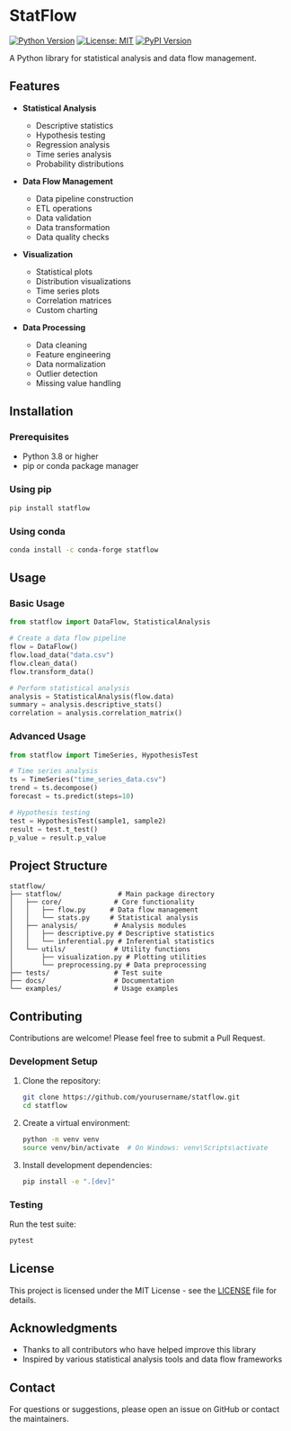 # StatFlow

[![Python Version](https://img.shields.io/badge/python-3.8%2B-blue.svg)](https://www.python.org/downloads/)
[![License: MIT](https://img.shields.io/badge/License-MIT-yellow.svg)](https://opensource.org/licenses/MIT)
[![PyPI Version](https://img.shields.io/pypi/v/statflow.svg)](https://pypi.org/project/statflow/)

A Python library for statistical analysis and data flow management.

## Features

- **Statistical Analysis**
  - Descriptive statistics
  - Hypothesis testing
  - Regression analysis
  - Time series analysis
  - Probability distributions

- **Data Flow Management**
  - Data pipeline construction
  - ETL operations
  - Data validation
  - Data transformation
  - Data quality checks

- **Visualization**
  - Statistical plots
  - Distribution visualizations
  - Time series plots
  - Correlation matrices
  - Custom charting

- **Data Processing**
  - Data cleaning
  - Feature engineering
  - Data normalization
  - Outlier detection
  - Missing value handling

## Installation

### Prerequisites

- Python 3.8 or higher
- pip or conda package manager

### Using pip

```bash
pip install statflow
```

### Using conda

```bash
conda install -c conda-forge statflow
```

## Usage

### Basic Usage

```python
from statflow import DataFlow, StatisticalAnalysis

# Create a data flow pipeline
flow = DataFlow()
flow.load_data("data.csv")
flow.clean_data()
flow.transform_data()

# Perform statistical analysis
analysis = StatisticalAnalysis(flow.data)
summary = analysis.descriptive_stats()
correlation = analysis.correlation_matrix()
```

### Advanced Usage

```python
from statflow import TimeSeries, HypothesisTest

# Time series analysis
ts = TimeSeries("time_series_data.csv")
trend = ts.decompose()
forecast = ts.predict(steps=10)

# Hypothesis testing
test = HypothesisTest(sample1, sample2)
result = test.t_test()
p_value = result.p_value
```

## Project Structure

```text
statflow/
├── statflow/              # Main package directory
│   ├── core/             # Core functionality
│   │   ├── flow.py      # Data flow management
│   │   └── stats.py     # Statistical analysis
│   ├── analysis/         # Analysis modules
│   │   ├── descriptive.py # Descriptive statistics
│   │   └── inferential.py # Inferential statistics
│   └── utils/            # Utility functions
│       ├── visualization.py # Plotting utilities
│       └── preprocessing.py # Data preprocessing
├── tests/                # Test suite
├── docs/                 # Documentation
└── examples/             # Usage examples
```

## Contributing

Contributions are welcome! Please feel free to submit a Pull Request.

### Development Setup

1. Clone the repository:

   ```bash
   git clone https://github.com/yourusername/statflow.git
   cd statflow
   ```

2. Create a virtual environment:

   ```bash
   python -m venv venv
   source venv/bin/activate  # On Windows: venv\Scripts\activate
   ```

3. Install development dependencies:

   ```bash
   pip install -e ".[dev]"
   ```

### Testing

Run the test suite:

```bash
pytest
```

## License

This project is licensed under the MIT License - see the [LICENSE](LICENSE) file for details.

## Acknowledgments

- Thanks to all contributors who have helped improve this library
- Inspired by various statistical analysis tools and data flow frameworks

## Contact

For questions or suggestions, please open an issue on GitHub or contact the maintainers.

